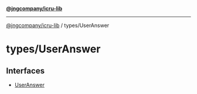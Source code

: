[**@jngcompany/icru-lib**](../../README.md)

***

[@jngcompany/icru-lib](../../README.md) / types/UserAnswer

# types/UserAnswer

## Interfaces

- [UserAnswer](interfaces/UserAnswer.md)
